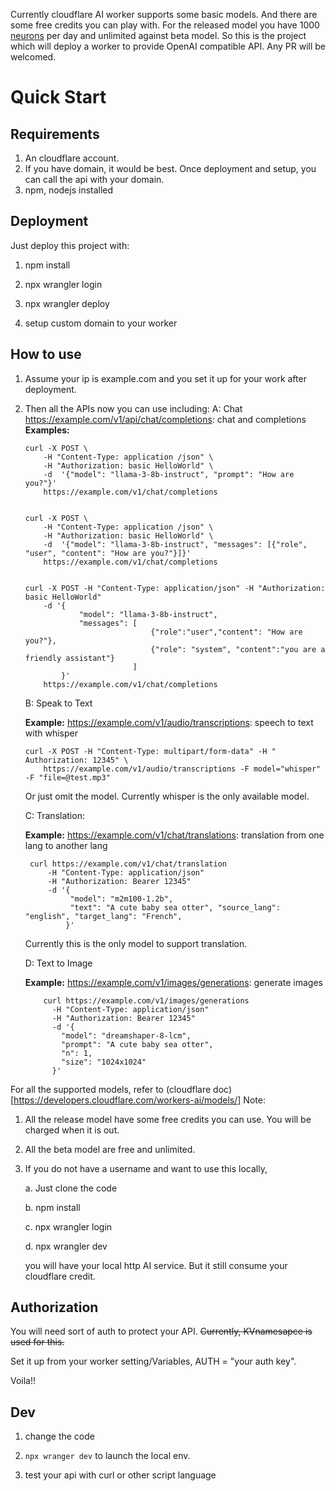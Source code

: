 Currently cloudflare AI worker supports some basic models.
And there are some free credits you can play with.
For the released model you have 1000 [neurons](https://developers.cloudflare.com/workers-ai/platform/pricing/) per day and unlimited against beta model.
So this is the project which will deploy a worker to provide OpenAI compatible API.
Any PR will be welcomed.

# Quick Start

## Requirements

1. An cloudflare account.
2. If you have domain, it would be best.
   Once deployment and setup, you can call the api with your domain.
3. npm, nodejs installed

## Deployment

Just deploy this project with:

1.  npm install

2.  npx wrangler login

3.  npx wrangler deploy

4.  setup custom domain to your worker

## How to use

1.  Assume your ip is example.com and you set it up for your work after deployment.
2.  Then all the APIs now you can use including:
    A: Chat
    https://example.com/v1/api/chat/completions: chat and completions
    **Examples:**

        curl -X POST \
            -H "Content-Type: application /json" \
            -H "Authorization: basic HelloWorld" \
            -d  '{"model": "llama-3-8b-instruct", "prompt": "How are you?"}'
            https://example.com/v1/chat/completions


        curl -X POST \
            -H "Content-Type: application /json" \
            -H "Authorization: basic HelloWorld" \
            -d  '{"model": "llama-3-8b-instruct", "messages": [{"role", "user", "content": "How are you?"}]}'
            https://example.com/v1/chat/completions


        curl -X POST -H "Content-Type: application/json" -H "Authorization: basic HelloWorld"
            -d '{
                    "model": "llama-3-8b-instruct",
                    "messages": [
                                    {"role":"user","content": "How are you?"},
                                    {"role": "system", "content":"you are a friendly assistant"}
                                ]
                }'
            https://example.com/v1/chat/completions

    B: Speak to Text

    **Example:** https://example.com/v1/audio/transcriptions: speech to text with whisper

        curl -X POST -H "Content-Type: multipart/form-data" -H " Authorization: 12345" \
            https://example.com/v1/audio/transcriptions -F model="whisper" -F "file=@test.mp3"

    Or just omit the model. Currently whisper is the only available model.

    C: Translation:

    **Example:** https://example.com/v1/chat/translations: translation from one lang to another lang

         curl https://example.com/v1/chat/translation
             -H "Content-Type: application/json"
             -H "Authorization: Bearer 12345"
             -d '{
                  "model": "m2m100-1.2b",
                  "text": "A cute baby sea otter", "source_lang": "english", "target_lang": "French",
                 }'

    Currently this is the only model to support translation.

    D: Text to Image

    **Example:** https://example.com/v1/images/generations: generate images

            curl https://example.com/v1/images/generations
              -H "Content-Type: application/json"
              -H "Authorization: Bearer 12345"
              -d '{
                "model": "dreamshaper-8-lcm",
                "prompt": "A cute baby sea otter",
                "n": 1,
                "size": "1024x1024"
              }'

For all the supported models, refer to (cloudflare doc)[https://developers.cloudflare.com/workers-ai/models/]
Note:

1. All the release model have some free credits you can use. You will be charged when it is out.
2. All the beta model are free and unlimited.
3. If you do not have a username and want to use this locally,

   a. Just clone the code

   b. npm install

   c. npx wrangler login

   d. npx wrangler dev

   you will have your local http AI service. But it still consume your cloudflare credit.

## Authorization

You will need sort of auth to protect your API. ~~Currently, KVnamesapce is used for this.~~

Set it up from your worker setting/Variables, AUTH = "your auth key".

Voila!!

## Dev

1. change the code

2. `npx wranger dev` to launch the local env.

3. test your api with curl or other script language
